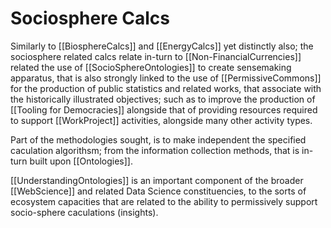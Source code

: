 # Sociosphere Calcs

Similarly to [[BiosphereCalcs]] and [[EnergyCalcs]] yet distinctly also; the sociosphere related calcs relate in-turn to [[Non-FinancialCurrencies]] related the use of [[SocioSphereOntologies]] to create sensemaking apparatus, that is also strongly linked to the use of [[PermissiveCommons]] for the production of public statistics and related works, that associate with the historically illustrated objectives; such as to improve the production of [[Tooling for Democracies]] alongside that of providing resources required to support [[WorkProject]] activities, alongside many other activity types.

Part of the methodologies sought, is to make independent the specified caculation algorithsm; from the information collection methods, that is in-turn built upon [[Ontologies]].

[[UnderstandingOntologies]] is an important component of the broader [[WebScience]] and related Data Science constituencies, to the sorts of ecosystem capacities that are related to the ability to permissively support socio-sphere caculations (insights). 



